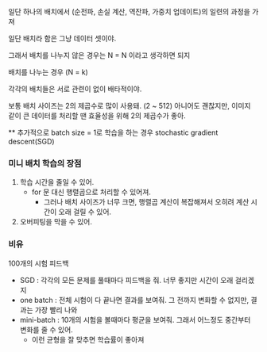일단 하나의 배치에서 (순전파, 손실 계산, 역잔파, 가중치 업데이트)의 일련의 과정을 가져

일단 배치라 함은 그냥 데이터 셋이야.

그래서 배치를 나누지 않은 경우는 N = N 이라고 생각하면 되지

배치를 나누는 경우 (N = k)

각각의 배치들은 서로 관련이 없이 배타적이야.

보통 배치 사이즈는 2의 제곱수로 많이 사용돼. (2 ~ 512) 
아니어도 괜찮지만, 이미지 같이 큰 데이터를 처리할 땐 효율성을 위해 2의 제곱수가 좋아.

** 추가적으로 batch size = 1로 학습을 하는 경우 stochastic gradient descent(SGD)

### 미니 배치 학습의 장점

1. 학습 시간을 줄일 수 있어. 
   - for 문 대신 행렬곱으로 처리할 수 있어져.
     - 그러나 배치 사이즈가 너무 크면, 행렬곱 계산이 복잡해져서 오히려 계산 시간이 오래 걸릴 수 있어.
2. 오버피팅을 막을 수 있어. 

### 비유
100개의 시험 피드백

- SGD : 각각의 모든 문제를 풀때마다 피드백을 줘. 너무 좋지만 시간이 오래 걸리겠지
- one batch : 전체 시험이 다 끝나면 결과를 보여줘. 그 전까지 변화할 수 없지만, 결과는 가장 빨리 나와
- mini-batch : 10개의 시험을 볼때마다 평균을 보여줘. 그래서 어느정도 중간부터 변화를 줄 수 있어.
  - 이런 균형을 잘 맞추면 학습률이 좋아져